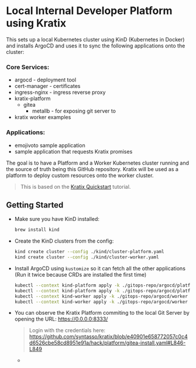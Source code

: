 # Local Internal Developer Platform using Kratix

This sets up a local Kubernetes cluster using KinD (Kubernetes in Docker) and installs ArgoCD and uses it to sync the following applications onto the cluster:

### Core Services:
- argocd - deployment tool
- cert-manager - certificates
- ingress-nginx - ingress reverse proxy
- kratix-platform
  - gitea
    - metallb - for exposing git server to 
- kratix worker examples

### Applications:
- emojivoto sample application
- sample application that requests Kratix promises

The goal is to have a Platform and a Worker Kubernetes cluster running and the source of truth being this GitHub repository. Kratix will be used as a platform to deploy custom resources onto the worker cluster.

> This is based on the [Kratix Quickstart](https://kratix.io/docs/workshop/installing-kratix) tutorial.

## Getting Started

- Make sure you have KinD installed:

    ```sh
    brew install kind
    ```

- Create the KinD clusters from the config:

    ```sh
    kind create cluster --config ./kind/cluster-platform.yaml
    kind create cluster --config ./kind/cluster-worker.yaml
    ```

- Install ArgoCD using `kustomize` so it can fetch all the other applications (Run it twice because CRDs are installed the first time)

    ```sh
    kubectl --context kind-platform apply -k ./gitops-repo/argocd/platform
    kubectl --context kind-platform apply -k ./gitops-repo/argocd/platform
    kubectl --context kind-worker apply -k ./gitops-repo/argocd/worker
    kubectl --context kind-worker apply -k ./gitops-repo/argocd/worker
    ```

- You can observe the Kratix Platform commiting to the local Git Server by opening the URL: https://0.0.0.0:8333/
    
    > Login with the credentials here: https://github.com/syntasso/kratix/blob/e40901e658772057c0c4d6526cbe58cd8951e91a/hack/platform/gitea-install.yaml#L846-L849

    - 